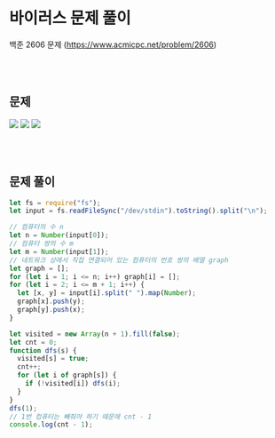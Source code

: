 # 바이러스 문제 풀이

백준 2606 문제
(https://www.acmicpc.net/problem/2606)

<br/>
<br/>

## 문제

<a href="#"><img src="https://github.com/eunbaming/TIL_JS-CodingTest/assets/110072947/1fb17c71-9466-47cd-ab1a-6df5a143e7e4"/></a>
<a href="#"><img src="https://github.com/eunbaming/TIL_JS-CodingTest/assets/110072947/b7e8058e-f196-47ba-a79e-6ef5956d4cc6"/></a>
<a href="#"><img src="https://github.com/eunbaming/TIL_JS-CodingTest/assets/110072947/db412307-a183-4d6c-ad82-72e7313cb4ca"/></a>

<br/>
<br/>

## 문제 풀이

```javascript
let fs = require("fs");
let input = fs.readFileSync("/dev/stdin").toString().split("\n");

// 컴퓨터의 수 n
let n = Number(input[0]);
// 컴퓨터 쌍의 수 m
let m = Number(input[1]);
// 네트워크 상에서 직접 연결되어 있는 컴퓨터의 번호 쌍의 배열 graph
let graph = [];
for (let i = 1; i <= n; i++) graph[i] = [];
for (let i = 2; i <= m + 1; i++) {
  let [x, y] = input[i].split(" ").map(Number);
  graph[x].push(y);
  graph[y].push(x);
}

let visited = new Array(n + 1).fill(false);
let cnt = 0;
function dfs(s) {
  visited[s] = true;
  cnt++;
  for (let i of graph[s]) {
    if (!visited[i]) dfs(i);
  }
}
dfs(1);
// 1번 컴퓨터는 빼줘야 하기 때문에 cnt - 1
console.log(cnt - 1);
```
